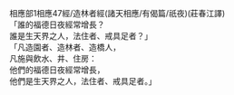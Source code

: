 相應部1相應47經/造林者經(諸天相應/有偈篇/祇夜)(莊春江譯)  
「誰的福德日夜經常增長？  
誰是生天界之人，法住者、戒具足者？」  
「凡造園者、造林者、造橋人，  
凡施與飲水、井、住房：  
他們的福德日夜經常增長，  
他們是生天界之人，法住者、戒具足者。」  
  
  
